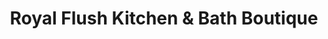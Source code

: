 ---
title: "Royal Flush Kitchen & Bath Boutique"
url: /calgary/royal-flush-kitchen-and-bath-boutique/
shop: kitchen
---